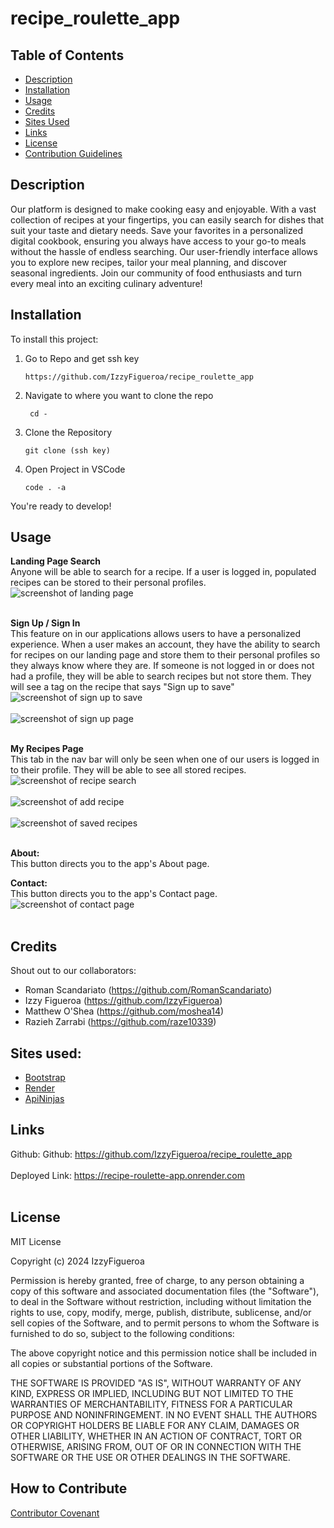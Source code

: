 # recipe_roulette_app
## Table of Contents
  - [Description](#description)
  - [Installation](#installation)
  - [Usage](#usage)
  - [Credits](#credits)
  - [Sites Used](#sites-used)
  - [Links](#links)
  - [License](#license)
  - [Contribution Guidelines](#how-to-contribute)

## Description

Our platform is designed to make cooking easy and enjoyable. With a vast collection of recipes at your fingertips, you can easily search for dishes that suit your taste and dietary needs. Save your favorites in a personalized digital cookbook, ensuring you always have access to your go-to meals without the hassle of endless searching. Our user-friendly interface allows you to explore new recipes, tailor your meal planning, and discover seasonal ingredients. Join our community of food enthusiasts and turn every meal into an exciting culinary adventure!

## Installation

To install this project:

1. Go to Repo and get ssh key
   
       https://github.com/IzzyFigueroa/recipe_roulette_app 

3. Navigate to where you want to clone the repo

        cd -

4. Clone the Repository

       git clone (ssh key)

6. Open Project in VSCode 

       code . -a 

You're ready to develop!

## Usage
**Landing Page Search** <br>
Anyone will be able to search for a recipe. If a user is logged in, populated recipes can be stored to their personal profiles.<br>
 ![screenshot of landing page](<client/public/images/landing.png>)<br><br>
 

**Sign Up / Sign In** <br>
This feature on in our applications allows users to have a personalized experience. When a user makes an account, they have the ability to search for recipes on our landing page and store them to their personal profiles so they always know where they are. If someone is not logged in or does not had a profile, they will be able to search recipes but not store them. They will see a tag on the recipe that says "Sign up to save"<br>
 ![screenshot of sign up to save](client/public/images/cantAdd.png)<br><br>
 ![screenshot of sign up page](<client/public/images/Signup.png>)<br><br>

**My Recipes Page** <br>
This tab in the nav bar will only be seen when one of our users is logged in to their profile. They will be able to see all stored recipes.<br>
![screenshot of recipe search](<client/public/images/recipeSearch.png>)<br><br>
![screenshot of add recipe](<client/public/images/Tiramisu.png>)<br><br>
![screenshot of saved recipes](<client/public/images/savedrecipes.png>)<br><br>
 

**About:** <br>
This button directs you to the app's About page.

**Contact:** <br>
This button directs you to the app's Contact page.<br>
![screenshot of contact page](<client/public/images/contact.png>)<br><br>
 


## Credits

Shout out to our collaborators: 
- Roman Scandariato (https://github.com/RomanScandariato)
- Izzy Figueroa  (https://github.com/IzzyFigueroa)
- Matthew O'Shea (https://github.com/moshea14)
- Razieh Zarrabi (https://github.com/raze10339)

## Sites used: 

- [Bootstrap](https://getbootstrap.com/)
- [Render](https://render.com/)
- [ApiNinjas](https://api-ninjas.com/)

## Links
Github: Github: https://github.com/IzzyFigueroa/recipe_roulette_app <br><br>
Deployed Link: https://recipe-roulette-app.onrender.com <br><br >

## License

MIT License

Copyright (c) 2024 IzzyFigueroa

Permission is hereby granted, free of charge, to any person obtaining a copy
of this software and associated documentation files (the "Software"), to deal
in the Software without restriction, including without limitation the rights
to use, copy, modify, merge, publish, distribute, sublicense, and/or sell
copies of the Software, and to permit persons to whom the Software is
furnished to do so, subject to the following conditions:

The above copyright notice and this permission notice shall be included in all
copies or substantial portions of the Software.

THE SOFTWARE IS PROVIDED "AS IS", WITHOUT WARRANTY OF ANY KIND, EXPRESS OR
IMPLIED, INCLUDING BUT NOT LIMITED TO THE WARRANTIES OF MERCHANTABILITY,
FITNESS FOR A PARTICULAR PURPOSE AND NONINFRINGEMENT. IN NO EVENT SHALL THE
AUTHORS OR COPYRIGHT HOLDERS BE LIABLE FOR ANY CLAIM, DAMAGES OR OTHER
LIABILITY, WHETHER IN AN ACTION OF CONTRACT, TORT OR OTHERWISE, ARISING FROM,
OUT OF OR IN CONNECTION WITH THE SOFTWARE OR THE USE OR OTHER DEALINGS IN THE
SOFTWARE.

## How to Contribute

[Contributor Covenant](https://www.contributor-covenant.org/)
